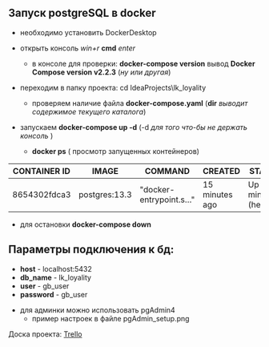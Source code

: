 ## Запуск postgreSQL в docker

* необходимо установить DockerDesktop
* открыть консоль _win+r_ **cmd** _enter_
    * в консоле для проверки: **docker-compose version**
      вывод **Docker Compose version v2.2.3** (_ну или другая_)
      
* переходим в папку проекта: cd IdeaProjects\lk_loyality
    * проверяем наличие файла **docker-compose.yaml** (**dir** _выводит содержимое текущего каталога_)
    
* запускаем **docker-compose up -d** (-d  _для того что-бы не держать консоль_ )
    * **docker ps** ( просмотр запущенных контейнеров)
      
| CONTAINER ID | IMAGE         | COMMAND                | CREATED        | STATUS                  | PORTS                  | NAMES                   |
|--------------|---------------|------------------------|----------------|-------------------------|------------------------|-------------------------|
| 8654302fdca3 | postgres:13.3 | "docker-entrypoint.s…" | 15 minutes ago | Up 13 minutes (healthy) | 0.0.0.0:5432->5432/tcp | lk_loyality-postgres-1_ |
      
* для остановки **docker-compose down** 


## Параметры подключения к бд:

* **host**        -   localhost:5432
* **db_name**     -   lk_loyality
* **user**        -   gb_user
* **password**    -   gb_user

+ для админки можно использовать pgAdmin4 
  - пример настроек в файле pgAdmin_setup.png

Доска проекта: [Trello](https://trello.com/b/vz4LtS5Z/программа-лояльности)
